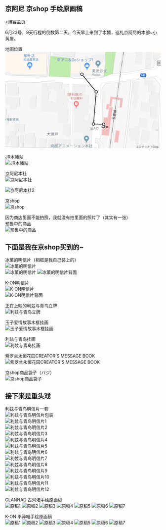 ## 京阿尼 京shop 手绘原画稿  

[<博客主页](https://jeremieastray.github.io)    
  
6月23号，9天行程的倒数第二天。今天早上来到了木幡，巡礼京阿尼的本部~小黄屋。  
  
地图位置  
![地图位置](image/kyoani_shop/地图位置.png) 
  
JR木幡站  
![JR木幡站](http://wx3.sinaimg.cn/large/6155fdddgy1fssi6uvqj6j23uk2kdkjt.jpg) 
  
京阿尼本社    
![京阿尼本社](http://wx3.sinaimg.cn/large/6155fdddgy1fssi6qgowrj23vc2kw4qy.jpg)   
  
![京阿尼本社2](http://wx4.sinaimg.cn/large/6155fdddgy1fssi6mozapj23vc2kwqvd.jpg)   
  
京shop  
![京shop](http://wx3.sinaimg.cn/large/6155fdddgy1fssi6j14d2j24002czkjt.jpg)   
  
因为商店里面不能拍照，我就没有拍里面的照片了（其实有一张）  
预售中的商品  
![预售中的商品](http://wx2.sinaimg.cn/large/6155fdddgy1fssjlltv0ej23vc2kwnpl.jpg)   
  
## 下面是我在京shop买到的~  
  
冰菓的明信片（相框是我自己装上的）   
![冰菓的明信片](http://wx3.sinaimg.cn/large/6155fdddgy1fssi6gd799j22iq1jyqv7.jpg)   
![冰菓的明信片](http://wx2.sinaimg.cn/large/6155fdddgy1fswzsj05ydj22nq1tq4qv.jpg) 
![冰菓的明信片背面](http://wx4.sinaimg.cn/large/6155fdddgy1fswzsgekddj22p41ww7wh.jpg) 
  
K-ON明信片  
![K-ON明信片](http://wx3.sinaimg.cn/large/6155fdddgy1fswztjyt7uj22p11tlqvc.jpg)   
![K-ON明信片背面](http://wx3.sinaimg.cn/large/6155fdddgy1fswzth7p8jj22p21thb29.jpg)   
  
正在上映的利兹与青鸟立牌  
![利兹与青鸟立牌](http://wx3.sinaimg.cn/large/6155fdddgy1fssi6s8a3dj21mg2fqkjn.jpg)   
  
玉子爱情故事木框挂画  
![玉子爱情故事木框挂画](http://wx3.sinaimg.cn/large/6155fdddgy1fsx1jq99z0j226s1qib2b.jpg)
  
利兹与青鸟挂画  
![利兹与青鸟挂画](http://wx3.sinaimg.cn/large/6155fdddgy1fsx1jr3pvrj23341qi7wj.jpg)
  
紫罗兰永恒花园CREATOR'S MESSAGE BOOK    
![紫罗兰永恒花园CREATOR'S MESSAGE BOOK](http://wx1.sinaimg.cn/large/6155fdddgy1fsx1jpb0adj21qi2jsu10.jpg)
   
京shop商品袋子（バジ）   
![京shop商品袋子](http://wx3.sinaimg.cn/large/6155fdddgy1fswzsmchmbj23hf2v7nph.jpg)   
  
## 接下来是重头戏  
  
利兹与青鸟明信片一套  
![利兹与青鸟明信片包装](http://wx2.sinaimg.cn/large/6155fdddgy1fswztgaedwj22nn3rbnph.jpg)   
![利兹与青鸟明信片1](http://wx3.sinaimg.cn/large/6155fdddgy1fswztd537rj21wo2q1b2d.jpg)   
![利兹与青鸟明信片2](http://wx2.sinaimg.cn/large/6155fdddgy1fswztari3nj21wd2q4kjt.jpg)   
![利兹与青鸟明信片3](http://wx1.sinaimg.cn/large/6155fdddgy1fswzt7jrd3j21wp2q8e87.jpg)   
![利兹与青鸟明信片4](http://wx2.sinaimg.cn/large/6155fdddgy1fswzt4zmy6j22py1p07wn.jpg)   
![利兹与青鸟明信片5](http://wx2.sinaimg.cn/large/6155fdddgy1fswzt2cm5mj22q91ou4qt.jpg)   
![利兹与青鸟明信片6](http://wx3.sinaimg.cn/large/6155fdddgy1fswzt0dn6oj22q41otx6s.jpg)   
![利兹与青鸟明信片7](http://wx3.sinaimg.cn/large/6155fdddgy1fswzsyhnqmj22qc1p1u10.jpg)   
![利兹与青鸟明信片8](http://wx3.sinaimg.cn/large/6155fdddgy1fswzswncowj22q21p2hdx.jpg)   
![利兹与青鸟明信片9](http://wx4.sinaimg.cn/large/6155fdddgy1fswzsuerqpj22ql1uxu10.jpg)   
![利兹与青鸟明信片10](http://wx2.sinaimg.cn/large/6155fdddgy1fswzsshy0tj21w92ptx6s.jpg)   
![利兹与青鸟明信片11](http://wx4.sinaimg.cn/large/6155fdddgy1fswzsqigyrj22q91o9x6u.jpg)   
![利兹与青鸟明信片12](http://wx4.sinaimg.cn/large/6155fdddgy1fswzsnqyq7j22qg1oxb2c.jpg)  
  
CLANNAD 古河渚手绘原画稿  
![原稿1](http://wx2.sinaimg.cn/large/6155fdddgy1fsx10fa17wj23ti2m4e8e.jpg)
![原稿2](http://wx4.sinaimg.cn/large/6155fdddgy1fsx0zy26gvj22nn3raqvn.jpg)
![原稿3](http://wx2.sinaimg.cn/large/6155fdddgy1fsx10nki8zj23xr2jb7wn.jpg)
![原稿4](http://wx2.sinaimg.cn/large/6155fdddgy1fsx1156xs3j23wy2jtu10.jpg)
![原稿5](http://wx2.sinaimg.cn/large/6155fdddgy1fsx117m0uzj23xb2jlqv8.jpg)
![原稿6](http://wx4.sinaimg.cn/large/6155fdddgy1fsx111y3aoj23wr2jy7wl.jpg)
![原稿7](http://wx4.sinaimg.cn/large/6155fdddgy1fsx10tkqp4j23w62kcnph.jpg)
  
K-ON 平泽唯手绘原画稿  
![原稿1](http://wx2.sinaimg.cn/large/6155fdddgy1fsx10ai23tj23rb2nokjz.jpg)
![原稿2](http://wx3.sinaimg.cn/large/6155fdddgy1fsx10k4vidj22nb3rt7wt.jpg)
![原稿3](http://wx1.sinaimg.cn/large/6155fdddgy1fsx10qpy9tj23xh2jiqva.jpg)
![原稿4](http://wx3.sinaimg.cn/large/6155fdddgy1fsx11czj1wj23x62jonpg.jpg)
![原稿5](http://wx3.sinaimg.cn/large/6155fdddgy1fsx11aghbcj23xm2jenpg.jpg)
![原稿6](http://wx2.sinaimg.cn/large/6155fdddgy1fsx10z92mgj23x62jonph.jpg)
![原稿7](http://wx3.sinaimg.cn/large/6155fdddgy1fsx10wf42nj23y22j4nph.jpg)